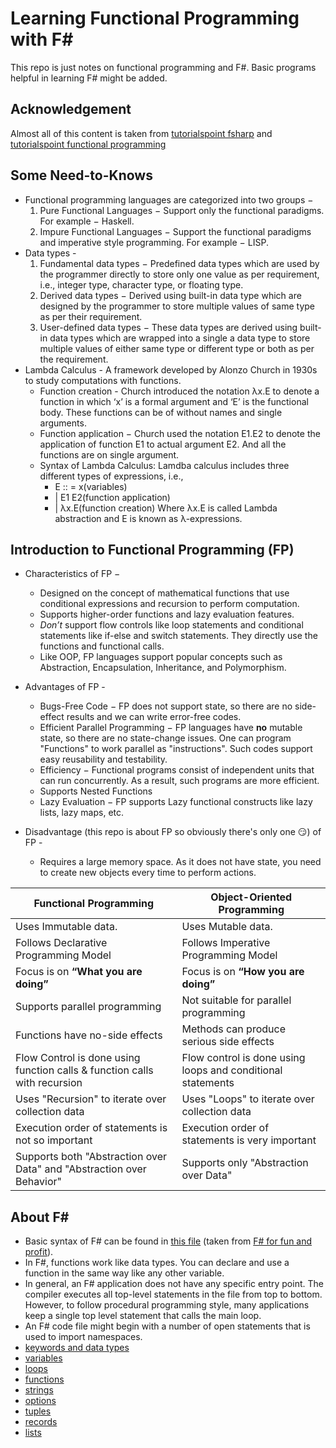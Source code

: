 # Learning Functional Programming with F#
This repo is just notes on functional programming and F#. Basic programs helpful in learning F# might be added.

## Acknowledgement
Almost all of this content is taken from [tutorialspoint fsharp](https://www.tutorialspoint.com/fsharp/index.htm) and [tutorialspoint functional programming](https://www.tutorialspoint.com/functional_programming/index.htm)

## Some Need-to-Knows
- Functional programming languages are categorized into two groups −
  1. Pure Functional Languages − Support only the functional paradigms. For example − Haskell.
  2. Impure Functional Languages − Support the functional paradigms and imperative style programming. For example − LISP.
- Data types -
  1. Fundamental data types − Predefined data types which are used by the programmer directly to store only one value as per requirement, i.e., integer type, character type, or floating type.
  2. Derived data types − Derived using built-in data type which are designed by the programmer to store multiple values of same type as per their requirement.
  3. User-defined data types − These data types are derived using built-in data types which are wrapped into a single a data type to store multiple values of either same type or different type or both as per the requirement.
- Lambda Calculus - A framework developed by Alonzo Church in 1930s to study computations with functions.
    - Function creation - Church introduced the notation λx.E to denote a function in which ‘x’ is a formal argument and ‘E’ is the functional body. These functions can be of without names and single arguments.
    - Function application − Church used the notation E1.E2 to denote the application of function E1 to actual argument E2. And all the functions are on single argument.
  - Syntax of Lambda Calculus: Lamdba calculus includes three different types of expressions, i.e.,
    - E :: = x(variables)
    - | E1 E2(function application)
    - | λx.E(function creation)
    Where λx.E is called Lambda abstraction and E is known as λ-expressions.

## Introduction to Functional Programming (FP)
- Characteristics of FP −
  - Designed on the concept of mathematical functions that use conditional expressions and recursion to perform computation.
  - Supports higher-order functions and lazy evaluation features.
  - *Don’t* support flow controls like loop statements and conditional statements like if-else and switch statements. They directly use the functions and functional calls.
  - Like OOP, FP languages support popular concepts such as Abstraction, Encapsulation, Inheritance, and Polymorphism.

- Advantages of FP -
  - Bugs-Free Code − FP does not support state, so there are no side-effect results and we can write error-free codes.
  - Efficient Parallel Programming − FP languages have **no** mutable state, so there are no state-change issues. One can program "Functions" to work parallel as "instructions". Such codes support easy reusability and testability.
  - Efficiency − Functional programs consist of independent units that can run concurrently. As a result, such programs are more efficient.
  - Supports Nested Functions
  - Lazy Evaluation − FP supports Lazy functional constructs like lazy lists, lazy maps, etc.

- Disadvantage (this repo is about FP so obviously there's only one :smirk:) of FP -
  - Requires a large memory space. As it does not have state, you need to create new objects every time to perform actions.
  
Functional Programming | Object-Oriented Programming
---|---
Uses Immutable data. | Uses Mutable data.
Follows Declarative Programming Model | Follows Imperative Programming Model
Focus is on **“What you are doing”** | Focus is on **“How you are doing”**
Supports parallel programming | Not suitable for parallel programming
Functions have no-side effects | Methods can produce serious side effects
Flow Control is done using function calls & function calls with recursion | Flow control is done using loops and conditional statements
Uses "Recursion" to iterate over collection data	| Uses "Loops" to iterate over collection data
Execution order of statements is not so important |	Execution order of statements is very important
Supports both "Abstraction over Data" and "Abstraction over Behavior" |	Supports only "Abstraction over Data"

## About F#
- Basic syntax of F# can be found in [this file](notes/intro.fsx) (taken from [F# for fun and profit](https://fsharpforfunandprofit.com/posts/fsharp-in-60-seconds//)).
- In F#, functions work like data types. You can declare and use a function in the same way like any other variable.
- In general, an F# application does not have any specific entry point. The compiler executes all top-level statements in the file from top to bottom. However, to follow procedural programming style, many applications keep a single top level statement that calls the main loop.
- An F# code file might begin with a number of open statements that is used to import namespaces.
- [keywords and data types](notes/1-syntax/README.md)
- [variables](notes/2-variables/README.md)
- [loops](notes/3-loops/README.md)
- [functions](notes/4-functions/README.md)
- [strings](notes/5-strings/README.md)
- [options](notes/6-options/README.md)
- [tuples](notes/7-tuples/README.md)
- [records](notes/8-records/README.md)
- [lists](notes/9-lists/README.md)